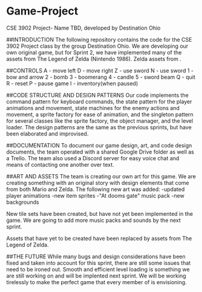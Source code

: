 # Game-Project
CSE 3902 Project- Name TBD, developed by Destination Ohio

##INTRODUCTION The following repository contains the code for the CSE 3902 Project class by the group Destination Ohio. We are developing our own original game, but for Sprint 2, we have implemented many of the assets from The Legend of Zelda (Nintendo 1986).
    Zelda assets from .
    
##CONTROLS
A - move left
D - move right
Z - use sword
N - use sword
1 - bow and arrow
2 - bomb
3 - boomerang
4 - candle
5 - sword beam
Q - quit
R - reset
P - pause game
I - inventory(when paused)

##CODE STRUCTURE AND DESIGN PATTERNS 
Our code implements the command pattern for keyboard commands, the state pattern for the player animations and movement, state machines for the enemy actions and movement, a sprite factory for ease of animation, and the singleton pattern for several classes like the sprite factory, the object manager, and the level loader. The design patterns are the same as the previous sprints, but have been elaborated and improvised.

##DOCUMENTATION
To document our game design, art, and code design documents, the team operated with a shared Google Drive folder as well as a Trello. The team also used a Discord server for easy voice chat and means of contacting one another over text. 

##ART AND ASSETS
The team is creating our own art for this game. We are creating something with an original story with design elements that come from both Mario and Zelda. 
The following new art was added:
-updated player animations
-new item sprites
-"At dooms gate" music pack
-new backgrounds

New tile sets have been created, but have not yet been implemented in the game. We are going to add more music packs and sounds by the next sprint.

Assets that have yet to be created have been replaced by assets from The Legend of Zelda.

##THE FUTURE
While many bugs and design considerations have been fixed and taken into account for this sprint, there are still some issues that need to be ironed out. 
Smooth and efficient level loading is something we are still working on and will be implented next sprint. We will be working tirelessly to make the perfect game that every member of is envisioning.
